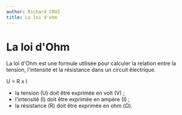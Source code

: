 ```yaml
---
author: Richard CRUZ
title: La loi d'ohm
---
```


# La loi d'Ohm

La loi d'Ohm est une formule utilisée pour calculer la relation entre la tension, l'intensité et la résistance dans un circuit électrique.

U = R x I


- la tension (U) doit être exprimée en volt (V) ;
- l'intensité (I) doit être exprimée en ampère (I) ;
- la résistance (R) doit être exprimée en ohm (Ω).


